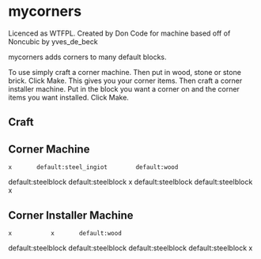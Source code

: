 mycorners
========

Licenced as WTFPL.
Created by Don
Code for machine based off of Noncubic by yves_de_beck

mycorners adds corners to many default blocks.

To use simply craft a corner machine. Then put in wood, stone or stone brick. Click Make. This gives you your corner items.
Then craft a corner installer machine. Put in the block you want a corner on and the corner items you want installed. Click Make.

Craft
-------
Corner Machine
--------------
  	x		default:steel_ingiot		default:wood
default:steelblock	default:steelblock			x
default:steelblock	default:steelblock			x

Corner Installer Machine
--------------
  	x			x		default:wood
default:steelblock	default:steelblock
default:steelblock	default:steelblock	      x
